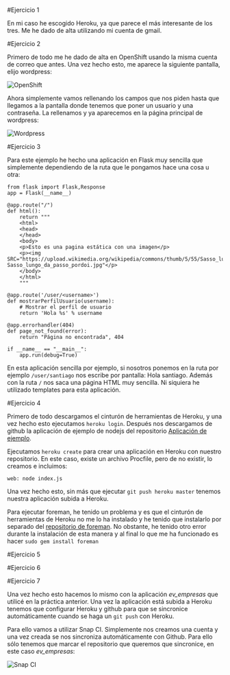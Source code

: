 #Ejercicio 1

En mi caso he escogido Heroku, ya que parece el más interesante de los tres. Me he dado de alta utilizando mi cuenta de gmail.

#Ejercicio 2

Primero de todo me he dado de alta en OpenShift usando la misma cuenta de correo que antes. Una vez hecho esto, me aparece la siguiente pantalla, elijo wordpress:

![OpenShift](http://i864.photobucket.com/albums/ab201/Santiago_de_Diego/OpenShift_zps32wpjaex.png)

Ahora simplemente vamos rellenando los campos que nos piden hasta que llegamos a la pantalla donde tenemos que poner un usuario y una contraseña. La rellenamos y ya aparecemos en la página principal de wordpress:

![Wordpress](http://i864.photobucket.com/albums/ab201/Santiago_de_Diego/Wordpress_zpsoum8ns6w.png)

#Ejercicio 3

Para este ejemplo he hecho una aplicación en Flask muy sencilla que simplemente dependiendo de la ruta que le pongamos hace una cosa u otra:

```
from flask import Flask,Response
app = Flask(__name__)

@app.route("/")
def html():
	return """
	<html>
	<head>
	</head>
	<body>
	<p>Esto es una pagina estática con una imagen</p>
	<p><img SRC="https://upload.wikimedia.org/wikipedia/commons/thumb/5/55/Sasso_lungo_da_passo_pordoi.jpg/270px-Sasso_lungo_da_passo_pordoi.jpg"</p>
	</body>
	</html>
	"""

@app.route('/user/<username>')
def mostrarPerfilUsuario(username):
    # Mostrar el perfil de usuario
    return 'Hola %s' % username

@app.errorhandler(404)
def page_not_found(error):
    return "Página no encontrada", 404

if __name__ == "__main__":
    app.run(debug=True)
```

En esta aplicación sencilla por ejemplo, si nosotros ponemos en la ruta por ejemplo `/user/santiago` nos escribe por pantalla: Hola santiago. Además con la ruta `/` nos saca una página HTML muy sencilla. Ni siquiera he utilizado templates para esta aplicación.

#Ejercicio 4

Primero de todo descargamos el cinturón de herramientas de Heroku, y una vez hecho esto ejecutamos `heroku login`. Después nos descargamos de github la aplicación de ejemplo de nodejs del repositorio [Aplicación de ejemplo](git@github.com:heroku/node-js-getting-started.git).

Ejecutamos `heroku create` para crear una aplicación en Heroku con nuestro repositorio. En este caso, existe un archivo Procfile, pero de no existir, lo creamos e incluimos:

```
web: node index.js
```

Una vez hecho esto, sin más que ejecutar `git push heroku master` tenemos nuestra aplicación subida a Heroku.

Para ejecutar foreman, he tenido un problema y es que el cinturón de herramientas de Heroku no me lo ha instalado y he tenido que instalarlo por separado del [repositorio de foreman](https://github.com/ddollar/foreman). No obstante, he tenido otro error durante la instalación de esta manera y al final lo que me ha funcionado es hacer `sudo gem install foreman`

#Ejercicio 5

#Ejercicio 6

#Ejercicio 7

Una vez hecho esto hacemos lo mismo con la aplicación *ev_empresas* que utilicé en la práctica anterior. Una vez la aplicación está subida a Heroku tenemos que configurar Heroku y github para que se sincronice automáticamente cuando se haga un `git push` con Heroku.

Para ello vamos a utilizar Snap CI. Simplemente nos creamos una cuenta y una vez creada se nos sincroniza automáticamente con Github. Para ello sólo tenemos que marcar el repositorio que queremos que sincronice, en este caso *ev_empresas*:

![Snap CI](http://i864.photobucket.com/albums/ab201/Santiago_de_Diego/Snap%20CI_zpsbutgjcnp.png)